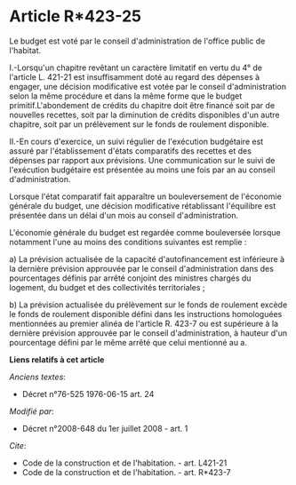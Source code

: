 # Article R*423-25

Le budget est voté par le conseil d'administration de l'office public de l'habitat.

I.-Lorsqu'un chapitre revêtant un caractère limitatif en vertu du 4° de l'article L. 421-21 est insuffisamment doté au regard
des dépenses à engager, une décision modificative est votée par le conseil d'administration selon la même procédure et dans
la même forme que le budget primitif.L'abondement de crédits du chapitre doit être financé soit par de nouvelles recettes,
soit par la diminution de crédits disponibles d'un autre chapitre, soit par un prélèvement sur le fonds de roulement
disponible. 

II.-En cours d'exercice, un suivi régulier de l'exécution budgétaire est assuré par l'établissement d'états comparatifs des
recettes et des dépenses par rapport aux prévisions. Une communication sur le suivi de l'exécution budgétaire est présentée
au moins une fois par an au conseil d'administration. 

Lorsque l'état comparatif fait apparaître un bouleversement de l'économie générale du budget, une décision modificative
rétablissant l'équilibre est présentée dans un délai d'un mois au conseil d'administration.

L'économie générale du budget est regardée comme bouleversée lorsque notamment l'une au moins des conditions suivantes est
remplie : 

a) La prévision actualisée de la capacité d'autofinancement est inférieure à la dernière prévision approuvée par le conseil
d'administration dans des pourcentages définis par arrêté conjoint des ministres chargés du logement, du budget et des
collectivités territoriales ; 

b) La prévision actualisée du prélèvement sur le fonds de roulement excède le fonds de roulement disponible défini dans les
instructions homologuées mentionnées au premier alinéa de l'article R. 423-7 ou est supérieure à la dernière prévision
approuvée par le conseil d'administration, à hauteur d'un pourcentage défini par le même arrêté que celui mentionné au a.

**Liens relatifs à cet article**

_Anciens textes_:

  - Décret n°76-525 1976-06-15 art. 24

_Modifié par_:

  - Décret n°2008-648 du 1er juillet 2008 - art. 1

_Cite_:

  - Code de la construction et de l'habitation. - art. L421-21
  - Code de la construction et de l'habitation. - art. R*423-7

